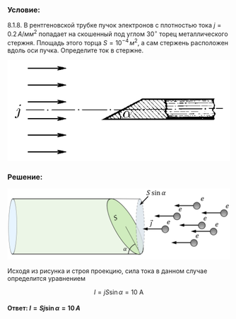 ### Условие:

$8.1.8.$ В рентгеновской трубке пучок электронов с плотностью тока $j = 0.2 \,А/мм^2$ попадает на скошенный под углом $30^{\circ}$ торец металлического стержня. Площадь этого торца $S = 10^{−4} \,м^2$, а сам стержень расположен вдоль оси пучка. Определите ток в стержне.

![К задаче $8.1.8$|622x282, 45%](../../img/8.1.8/8.1.8.png)

###  Решение:

![Ускоренный пучок электронов с плотностью тока $\vec{j}$|2052x602, 85%](../../img/8.1.8/Picture4.svg)

Исходя из рисунка и строя проекцию, сила тока в данном случае определится уравнением

$$
I=jS \sin\alpha=10 \mathrm{~A}
$$

#### Ответ: $I = Sj \sin\alpha = 10 \,А$
